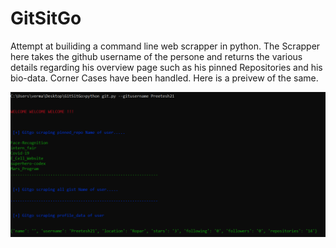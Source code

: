 # GitSitGo
Attempt at builiding a command line web scrapper in python.
The Scrapper here takes the github username of the persone and returns the various details regarding his overview page such as his pinned Repositories and his bio-data.
Corner Cases have been handled.
Here is a preivew of the same.

![alt text](./console.PNG)
